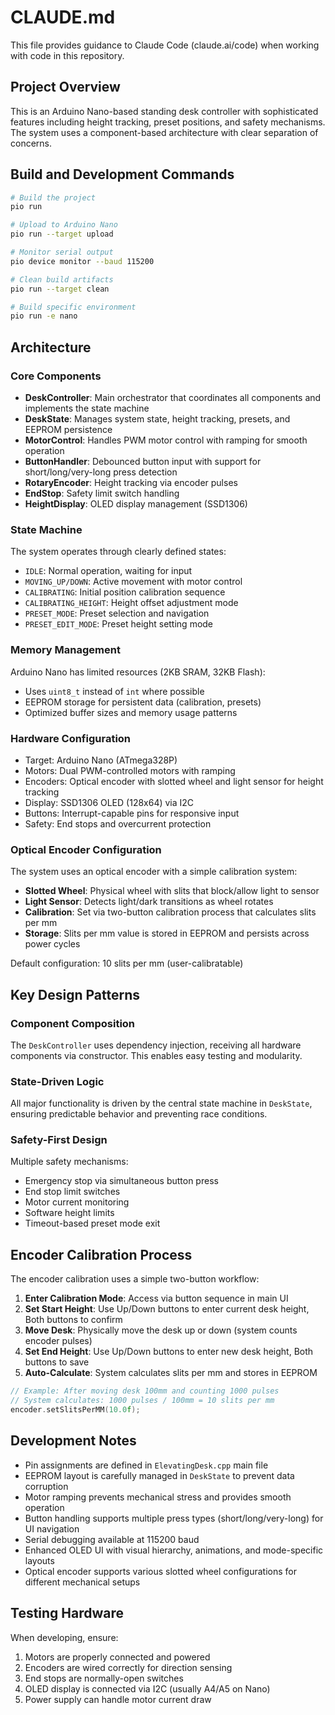# CLAUDE.md

This file provides guidance to Claude Code (claude.ai/code) when working with code in this repository.

## Project Overview

This is an Arduino Nano-based standing desk controller with sophisticated features including height tracking, preset positions, and safety mechanisms. The system uses a component-based architecture with clear separation of concerns.

## Build and Development Commands

```bash
# Build the project
pio run

# Upload to Arduino Nano
pio run --target upload

# Monitor serial output
pio device monitor --baud 115200

# Clean build artifacts
pio run --target clean

# Build specific environment
pio run -e nano
```

## Architecture

### Core Components
- **DeskController**: Main orchestrator that coordinates all components and implements the state machine
- **DeskState**: Manages system state, height tracking, presets, and EEPROM persistence
- **MotorControl**: Handles PWM motor control with ramping for smooth operation
- **ButtonHandler**: Debounced button input with support for short/long/very-long press detection
- **RotaryEncoder**: Height tracking via encoder pulses
- **EndStop**: Safety limit switch handling
- **HeightDisplay**: OLED display management (SSD1306)

### State Machine
The system operates through clearly defined states:
- `IDLE`: Normal operation, waiting for input
- `MOVING_UP/DOWN`: Active movement with motor control
- `CALIBRATING`: Initial position calibration sequence
- `CALIBRATING_HEIGHT`: Height offset adjustment mode
- `PRESET_MODE`: Preset selection and navigation
- `PRESET_EDIT_MODE`: Preset height setting mode

### Memory Management
Arduino Nano has limited resources (2KB SRAM, 32KB Flash):
- Uses `uint8_t` instead of `int` where possible
- EEPROM storage for persistent data (calibration, presets)
- Optimized buffer sizes and memory usage patterns

### Hardware Configuration
- Target: Arduino Nano (ATmega328P)
- Motors: Dual PWM-controlled motors with ramping
- Encoders: Optical encoder with slotted wheel and light sensor for height tracking
- Display: SSD1306 OLED (128x64) via I2C
- Buttons: Interrupt-capable pins for responsive input
- Safety: End stops and overcurrent protection

### Optical Encoder Configuration
The system uses an optical encoder with a simple calibration system:
- **Slotted Wheel**: Physical wheel with slits that block/allow light to sensor
- **Light Sensor**: Detects light/dark transitions as wheel rotates
- **Calibration**: Set via two-button calibration process that calculates slits per mm
- **Storage**: Slits per mm value is stored in EEPROM and persists across power cycles

Default configuration: 10 slits per mm (user-calibratable)

## Key Design Patterns

### Component Composition
The `DeskController` uses dependency injection, receiving all hardware components via constructor. This enables easy testing and modularity.

### State-Driven Logic
All major functionality is driven by the central state machine in `DeskState`, ensuring predictable behavior and preventing race conditions.

### Safety-First Design
Multiple safety mechanisms:
- Emergency stop via simultaneous button press
- End stop limit switches
- Motor current monitoring
- Software height limits
- Timeout-based preset mode exit

## Encoder Calibration Process

The encoder calibration uses a simple two-button workflow:

1. **Enter Calibration Mode**: Access via button sequence in main UI
2. **Set Start Height**: Use Up/Down buttons to enter current desk height, Both buttons to confirm
3. **Move Desk**: Physically move the desk up or down (system counts encoder pulses)
4. **Set End Height**: Use Up/Down buttons to enter new desk height, Both buttons to save
5. **Auto-Calculate**: System calculates slits per mm and stores in EEPROM

```cpp
// Example: After moving desk 100mm and counting 1000 pulses
// System calculates: 1000 pulses / 100mm = 10 slits per mm
encoder.setSlitsPerMM(10.0f);
```

## Development Notes

- Pin assignments are defined in `ElevatingDesk.cpp` main file
- EEPROM layout is carefully managed in `DeskState` to prevent data corruption
- Motor ramping prevents mechanical stress and provides smooth operation
- Button handling supports multiple press types (short/long/very-long) for UI navigation
- Serial debugging available at 115200 baud
- Enhanced OLED UI with visual hierarchy, animations, and mode-specific layouts
- Optical encoder supports various slotted wheel configurations for different mechanical setups

## Testing Hardware

When developing, ensure:
1. Motors are properly connected and powered
2. Encoders are wired correctly for direction sensing
3. End stops are normally-open switches
4. OLED display is connected via I2C (usually A4/A5 on Nano)
5. Power supply can handle motor current draw